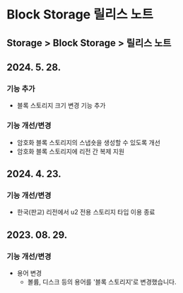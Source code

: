 # Block Storage 릴리스 노트

## Storage > Block Storage > 릴리스 노트

## 2024\. 5\. 28\.

### 기능 추가

* 블록 스토리지 크기 변경 기능 추가

### 기능 개선/변경

* 암호화 블록 스토리지의 스냅숏을 생성할 수 있도록 개선
* 암호화 블록 스토리지에 리전 간 복제 지원

## 2024\. 4\. 23\.

### 기능 개선/변경

* 한국(판교) 리전에서 u2 전용 스토리지 타입 이용 종료

## 2023\. 08\. 29\.

### 기능 개선/변경

* 용어 변경
    * 볼륨, 디스크 등의 용어를 '블록 스토리지'로 변경했습니다.

